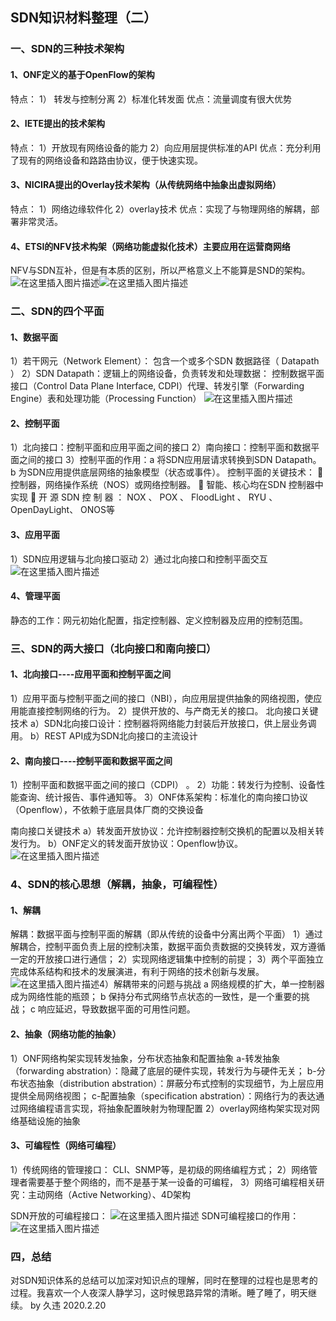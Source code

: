 ## SDN知识材料整理（二）

### 一、SDN的三种技术架构

#### 1、ONF定义的基于OpenFlow的架构

特点：
 1） 转发与控制分离
 2）标准化转发面
 优点：流量调度有很大优势

#### 2、IETE提出的技术架构

特点：
 1）开放现有网络设备的能力
 2）向应用层提供标准的API
 优点：充分利用了现有的网络设备和路路由协议，便于快速实现。

#### 3、NICIRA提出的Overlay技术架构（从传统网络中抽象出虚拟网络）

特点：
 1）网络边缘软件化
 2）overlay技术
 优点：实现了与物理网络的解耦，部署非常灵活。

#### 4、ETSI的NFV技术构架（网络功能虚拟化技术）主要应用在运营商网络

NFV与SDN互补，但是有本质的区别，所以严格意义上不能算是SND的架构。
 ![在这里插入图片描述](https://img-blog.csdnimg.cn/20200221012922823.png?x-oss-process=image/watermark,type_ZmFuZ3poZW5naGVpdGk,shadow_10,text_aHR0cHM6Ly9ibG9nLmNzZG4ubmV0L3dlaXhpbl80Mjc0MjY1OA==,size_16,color_FFFFFF,t_70)![在这里插入图片描述](https://img-blog.csdnimg.cn/20200221012938210.png?x-oss-process=image/watermark,type_ZmFuZ3poZW5naGVpdGk,shadow_10,text_aHR0cHM6Ly9ibG9nLmNzZG4ubmV0L3dlaXhpbl80Mjc0MjY1OA==,size_16,color_FFFFFF,t_70)

### 二、SDN的四个平面

#### 1、数据平面

1）若干网元（Network Element）：
 包含一个或多个SDN 数据路径（ Datapath ）
 2）SDN Datapath：逻辑上的网络设备，负责转发和处理数据：
 控制数据平面接口（Control Data Plane Interface, CDPI）代理、转发引擎（Forwarding Engine）表和处理功能（Processing Function）
 ![在这里插入图片描述](https://img-blog.csdnimg.cn/20200221013518216.png?x-oss-process=image/watermark,type_ZmFuZ3poZW5naGVpdGk,shadow_10,text_aHR0cHM6Ly9ibG9nLmNzZG4ubmV0L3dlaXhpbl80Mjc0MjY1OA==,size_16,color_FFFFFF,t_70)

#### 2、控制平面

1）北向接口：控制平面和应用平面之间的接口
 2）南向接口：控制平面和数据平面之间的接口
 3）控制平面的作用：a 将SDN应用层请求转换到SDN Datapath。b 为SDN应用提供底层网络的抽象模型（状态或事件）。
 控制平面的关键技术：
  控制器，网络操作系统（NOS）或网络控制器。
  智能、核心均在SDN 控制器中实现
  开 源 SDN 控 制 器 ： NOX 、 POX 、 FloodLight 、 RYU 、OpenDayLight、 ONOS等

#### 3、应用平面

1）SDN应用逻辑与北向接口驱动
 2）通过北向接口和控制平面交互
 ![在这里插入图片描述](https://img-blog.csdnimg.cn/20200221014322903.png?x-oss-process=image/watermark,type_ZmFuZ3poZW5naGVpdGk,shadow_10,text_aHR0cHM6Ly9ibG9nLmNzZG4ubmV0L3dlaXhpbl80Mjc0MjY1OA==,size_16,color_FFFFFF,t_70)

#### 4、管理平面

静态的工作：网元初始化配置，指定控制器、定义控制器及应用的控制范围。

### 三、SDN的两大接口（北向接口和南向接口）

#### 1、北向接口----应用平面和控制平面之间

1）应用平面与控制平面之间的接口（NBI），向应用层提供抽象的网络视图，使应用能直接控制网络的行为。
 2）提供开放的、与产商无关的接口。
 北向接口关键技术
 a）SDN北向接口设计：控制器将网络能力封装后开放接口，供上层业务调用。
 b）REST API成为SDN北向接口的主流设计

#### 2、南向接口----控制平面和数据平面之间

1）控制平面和数据平面之间的接口（CDPI） 。
 2）功能：转发行为控制、设备性能查询、统计报告、事件通知等。
 3）ONF体系架构：标准化的南向接口协议（Openflow），不依赖于底层具体厂商的交换设备

南向接口关键技术
 a）转发面开放协议：允许控制器控制交换机的配置以及相关转发行为。
 b）ONF定义的转发面开放协议：Openflow协议。
 ![在这里插入图片描述](https://img-blog.csdnimg.cn/20200221015124751.png?x-oss-process=image/watermark,type_ZmFuZ3poZW5naGVpdGk,shadow_10,text_aHR0cHM6Ly9ibG9nLmNzZG4ubmV0L3dlaXhpbl80Mjc0MjY1OA==,size_16,color_FFFFFF,t_70)

### 4、SDN的核心思想（解耦，抽象，可编程性）

#### 1、解耦

解耦：数据平面与控制平面的解耦（即从传统的设备中分离出两个平面）
 1）通过解耦合，控制平面负责上层的控制决策，数据平面负责数据的交换转发，双方遵循一定的开放接口进行通信；
 2）实现网络逻辑集中控制的前提；
 3）两个平面独立完成体系结构和技术的发展演进，有利于网络的技术创新与发展。
 ![在这里插入图片描述](https://img-blog.csdnimg.cn/202002210158329.png?x-oss-process=image/watermark,type_ZmFuZ3poZW5naGVpdGk,shadow_10,text_aHR0cHM6Ly9ibG9nLmNzZG4ubmV0L3dlaXhpbl80Mjc0MjY1OA==,size_16,color_FFFFFF,t_70)4）解耦带来的问题与挑战
 a 网络规模的扩大，单一控制器成为网络性能的瓶颈；
 b 保持分布式网络节点状态的一致性，是一个重要的挑战；
 c 响应延迟，导致数据平面的可用性问题。

#### 2、抽象（网络功能的抽象）

1）ONF网络构架实现转发抽象，分布状态抽象和配置抽象
 a-转发抽象（forwarding abstration）：隐藏了底层的硬件实现，转发行为与硬件无关；
 b-分布状态抽象（distribution abstration）：屏蔽分布式控制的实现细节，为上层应用提供全局网络视图；
 c-配置抽象（specification abstration）：网络行为的表达通过网络编程语言实现，将抽象配置映射为物理配置
 2）overlay网络构架实现对网络基础设施的抽象

#### 3、可编程性（网络可编程）

1）传统网络的管理接口： CLI、SNMP等，是初级的网络编程方式；
 2）网络管理者需要基于整个网络的，而不是基于某一设备的可编程，
 3）网络可编程相关研究：主动网络（Active Networking）、4D架构

SDN开放的可编程接口：
 ![在这里插入图片描述](https://img-blog.csdnimg.cn/20200221020620573.png?x-oss-process=image/watermark,type_ZmFuZ3poZW5naGVpdGk,shadow_10,text_aHR0cHM6Ly9ibG9nLmNzZG4ubmV0L3dlaXhpbl80Mjc0MjY1OA==,size_16,color_FFFFFF,t_70)
 SDN可编程接口的作用：
 ![在这里插入图片描述](https://img-blog.csdnimg.cn/20200221020712983.png?x-oss-process=image/watermark,type_ZmFuZ3poZW5naGVpdGk,shadow_10,text_aHR0cHM6Ly9ibG9nLmNzZG4ubmV0L3dlaXhpbl80Mjc0MjY1OA==,size_16,color_FFFFFF,t_70)

### 四，总结

对SDN知识体系的总结可以加深对知识点的理解，同时在整理的过程也是思考的过程。我喜欢一个人夜深人静学习，这时候思路异常的清晰。睡了睡了，明天继续。
 by 久违 2020.2.20